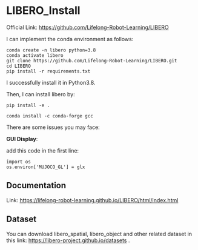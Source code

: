# LIBERO_Install

Official Link: https://github.com/Lifelong-Robot-Learning/LIBERO

I can implement the conda environment as follows:

```
conda create -n libero python=3.8
conda activate libero
git clone https://github.com/Lifelong-Robot-Learning/LIBERO.git
cd LIBERO
pip install -r requirements.txt
```

I successfully install it in Python3.8.

Then, I can install libero by:


```
pip install -e .

conda install -c conda-forge gcc
```




There are some issues you may face:

**GUI Display**:

add this code in the first line:

```
import os
os.environ['MUJOCO_GL'] = glx
```


## Documentation

Link: https://lifelong-robot-learning.github.io/LIBERO/html/index.html



## Dataset

You can download libero_spatial, libero_object and other related dataset in this link: https://libero-project.github.io/datasets .

